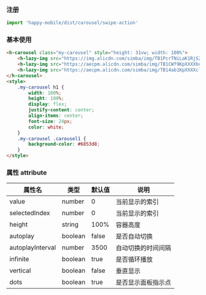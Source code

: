 ### 注册
```javascript
import 'happy-mobile/dist/carousel/swipe-action'
```

### 基本使用
```html
<h-carousel class="my-carousel" style="height: 31vw; width: 100%">
    <h-lazy-img src="https://img.alicdn.com/simba/img/TB1PcrTNiLaK1RjSZFxSuumPFXa.jpg_q50.jpg" threshold="0.1"></h-lazy-img>
    <h-lazy-img src="https://aecpm.alicdn.com/simba/img/TB1CWf9KpXXXXbuXpXXSutbFXXX.jpg_q50.jpg" threshold="0.1"></h-lazy-img>
    <h-lazy-img src="https://aecpm.alicdn.com/simba/img/TB14ab1KpXXXXclXFXXSutbFXXX.jpg_q50.jpg" threshold="0.1"></h-lazy-img>
</h-carousel>
<style>
    .my-carousel h1 {
        width: 100%;
        height: 100%;
        display: flex;
        justify-content: center;
        align-items: center;
        font-size: 24px;
        color: white;
    }
    .my-carousel .carousel1 {
        background-color: #6853d8;
    }
</style>
```

### 属性 attribute
属性名 | 类型 | 默认值 | 说明
----|-----|------|------
value | number | 0 | 当前显示的索引
selectedIndex | number | 0 | 当前显示的索引
height | string | 100% | 容器高度
autoplay | boolean | false | 是否自动切换
autoplayInterval | number | 3500 | 自动切换的时间间隔
infinite | boolean | true | 是否循环播放
vertical | boolean | false | 垂直显示
dots | boolean | true | 是否显示面板指示点
